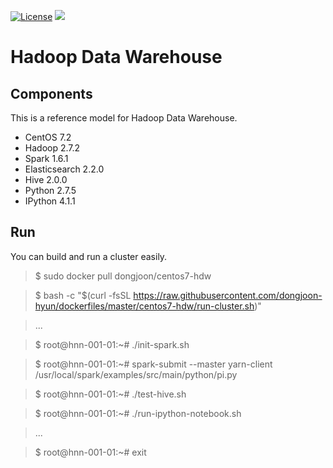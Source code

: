[![License](https://img.shields.io/badge/license-Apache%202-blue.svg)](LICENSE)
[![](https://badge.imagelayers.io/dongjoon/centos7-hdw:latest.svg)](https://imagelayers.io/?images=dongjoon/centos7-hdw:latest)

Hadoop Data Warehouse
====================

Components
----------
This is a reference model for Hadoop Data Warehouse.

* CentOS 7.2
* Hadoop 2.7.2
* Spark 1.6.1
* Elasticsearch 2.2.0
* Hive 2.0.0
* Python 2.7.5
* IPython 4.1.1

Run
---
You can build and run a cluster easily.

> $ sudo docker pull dongjoon/centos7-hdw

> $ bash -c "$(curl -fsSL https://raw.githubusercontent.com/dongjoon-hyun/dockerfiles/master/centos7-hdw/run-cluster.sh)"

> ...

> $ root@hnn-001-01:~# ./init-spark.sh 

> $ root@hnn-001-01:~# spark-submit --master yarn-client /usr/local/spark/examples/src/main/python/pi.py

> $ root@hnn-001-01:~# ./test-hive.sh 

> $ root@hnn-001-01:~# ./run-ipython-notebook.sh

> ...

> $ root@hnn-001-01:~# exit

